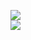 [![](https://img.shields.io/badge/Made%20With-Github%20Spray-lightgrey.svg?style=for-the-badge&logo=github)](https://github.com/Annihil/github-spray#6993)  
[![](https://i.imgur.com/2DrTn0Z.gif)](https://github.com/Annihil/github-spray)